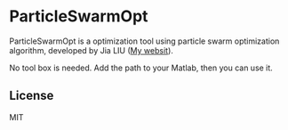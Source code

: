 # ParticleSwarmOpt

ParticleSwarmOpt is a optimization tool using particle swarm optimization algorithm, developed by Jia LIU ([My websit]).

No tool box is needed. Add the path to your Matlab, then you can use it.

License
----

MIT


   [My websit]: <https://l-j.xyz>
